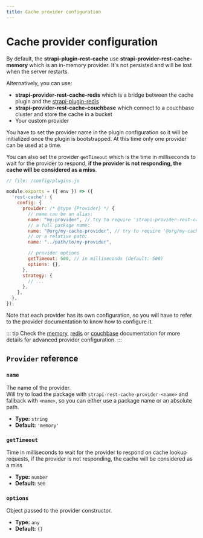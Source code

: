 ```yaml
---
title: Cache provider configuration
---
```


# Cache provider configuration

By default, the **strapi-plugin-rest-cache** use **strapi-provider-rest-cache-memory** which is an in-memory provider. It's not persisted and will be lost when the server restarts.

Alternatively, you can use:

- **strapi-provider-rest-cache-redis** which is a bridge between the cache plugin and the [strapi-plugin-redis](https://github.com/strapi-community/plugin-redis)
- **strapi-provider-rest-cache-couchbase** which connect to a couchbase cluster and store the cache in a bucket
- Your custom provider

You have to set the provider name in the plugin configuration so it will be initialized once the plugin is bootstrapped. At this time only one provider can be used at a time.

You can also set the provider `getTimeout` which is the time in milliseconds to wait for the provider to respond, **if the provider is not responding, the cache will be considered as a miss**.

```js {6-17}
// file: /config/plugins.js

module.exports = ({ env }) => ({
  'rest-cache': {
    config: {
      provider: /* @type {Provider} */ {
        // name can be an alias:
        name: "my-provider", // try to require 'strapi-provider-rest-cache-my-provider'
        // a full package name:
        name: "@org/my-cache-provider", // try to require '@org/my-cache-provider'
        // or a relative path:
        name: "../path/to/my-provider",

        // provider options
        getTimeout: 500, // in milliseconds (default: 500)
        options: {},
      },
      strategy: {
        // ...
      },
    },
  },
});
```

Note that each provider has its own configuration, so you will have to refer to the provider documentation to know how to configure it.

::: tip
Check the [memory](./memory.md), [redis](./redis.md) or [couchbase](./couchbase.md) documentation for more details for advanced provider configuration.
:::

## `Provider` reference

### `name`

The name of the provider.  
Will try to load the package with `strapi-rest-cache-provider-<name>` and fallback with `<name>`, so you can either use a package name or an absolute path.

- **Type:** `string`
- **Default:** `'memory'`

### `getTimeout`

Time in milliseconds to wait for the provider to respond on cache lookup requests, if the provider is not responding, the cache will be considered as a miss

- **Type:** `number`
- **Default:** `500`

### `options`

Object passed to the provider constructor.

- **Type:** `any`
- **Default:** `{}`
